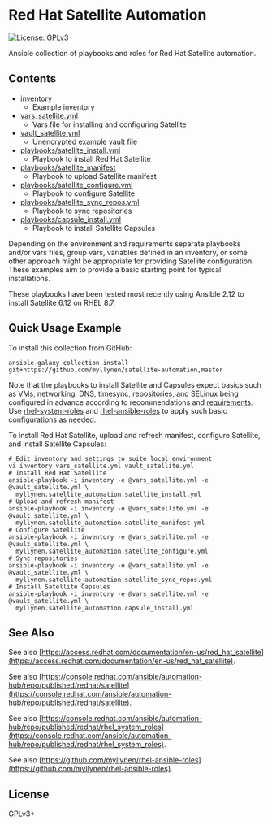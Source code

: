 # Red Hat Satellite Automation

[![License: GPLv3](https://img.shields.io/badge/license-GPLv3-brightgreen.svg)](https://www.gnu.org/licenses/gpl-3.0)

Ansible collection of playbooks and roles for Red Hat Satellite
automation.

## Contents

* [inventory](inventory)
  * Example inventory
* [vars_satellite.yml](vars_satellite.yml)
  * Vars file for installing and configuring Satellite
* [vault_satellite.yml](vault_satellite.yml)
  * Unencrypted example vault file
* [playbooks/satellite_install.yml](playbooks/satellite_install.yml)
  * Playbook to install Red Hat Satellite
* [playbooks/satellite_manifest](playbooks/satellite_manifest.yml)
  * Playbook to upload Satellite manifest
* [playbooks/satellite_configure.yml](playbooks/satellite_configure.yml)
  * Playbook to configure Satellite
* [playbooks/satellite_sync_repos.yml](playbooks/satellite_sync_repos.yml)
  * Playbook to sync repositories
* [playbooks/capsule_install.yml](playbooks/capsule_install.yml)
  * Playbook to install Satellite Capsules

Depending on the environment and requirements separate playbooks and/or
vars files, group vars, variables defined in an inventory, or some
other approach might be appropriate for providing Satellite
configuration. These examples aim to provide a basic starting point for
typical installations.

These playbooks have been tested most recently using Ansible 2.12 to
install Satellite 6.12 on RHEL 8.7.

## Quick Usage Example

To install this collection from GitHub:

```
ansible-galaxy collection install git+https://github.com/myllynen/satellite-automation,master
```

Note that the playbooks to install Satellite and Capsules expect basics
such as VMs, networking, DNS, timesync,
[repositories](https://github.com/myllynen/rhel-ansible-roles/tree/master/roles/repository_setup),
and SELinux being configured in advance according to recommendations
and
[requirements](https://access.redhat.com/documentation/en-us/red_hat_satellite/).
Use
[rhel-system-roles](https://console.redhat.com/ansible/automation-hub/repo/published/redhat/rhel_system_roles)
and
[rhel-ansible-roles](https://github.com/myllynen/rhel-ansible-roles)
to apply such basic configurations as needed.

To install Red Hat Satellite, upload and refresh manifest, configure
Satellite, and install Satellite Capsules:

```
# Edit inventory and settings to suite local environment
vi inventory vars_satellite.yml vault_satellite.yml
# Install Red Hat Satellite
ansible-playbook -i inventory -e @vars_satellite.yml -e @vault_satellite.yml \
  myllynen.satellite_automation.satellite_install.yml
# Upload and refresh manifest
ansible-playbook -i inventory -e @vars_satellite.yml -e @vault_satellite.yml \
  myllynen.satellite_automation.satellite_manifest.yml
# Configure Satellite
ansible-playbook -i inventory -e @vars_satellite.yml -e @vault_satellite.yml \
  myllynen.satellite_automation.satellite_configure.yml
# Sync repositories
ansible-playbook -i inventory -e @vars_satellite.yml -e @vault_satellite.yml \
  myllynen.satellite_automation.satellite_sync_repos.yml
# Install Satellite Capsules
ansible-playbook -i inventory -e @vars_satellite.yml -e @vault_satellite.yml \
  myllynen.satellite_automation.capsule_install.yml
```

## See Also

See also
[https://access.redhat.com/documentation/en-us/red_hat_satellite](https://access.redhat.com/documentation/en-us/red_hat_satellite).

See also
[https://console.redhat.com/ansible/automation-hub/repo/published/redhat/satellite](https://console.redhat.com/ansible/automation-hub/repo/published/redhat/satellite).

See also
[https://console.redhat.com/ansible/automation-hub/repo/published/redhat/rhel_system_roles](https://console.redhat.com/ansible/automation-hub/repo/published/redhat/rhel_system_roles).

See also
[https://github.com/myllynen/rhel-ansible-roles](https://github.com/myllynen/rhel-ansible-roles).

## License

GPLv3+
